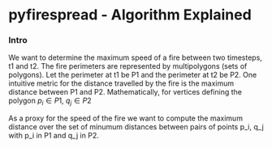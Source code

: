 # pyfirespread - Algorithm Explained
### Intro
We want to determine the maximum speed of a fire between two timesteps, t1 and t2. The fire perimeters are represented by multipolygons (sets of polygons). Let the perimeter at t1 be P1 and the perimeter at t2 be P2. One intuitive metric for the distance travelled by the fire is the maximum distance between P1 and P2. Mathematically, for vertices defining the polygon $p_i \in P1$, $q_j \in P2$


As a proxy for the speed of the fire we want to compute the maximum distance over the set of minumum distances between pairs of points p_i, q_j with p_i in P1 and q_j in P2.